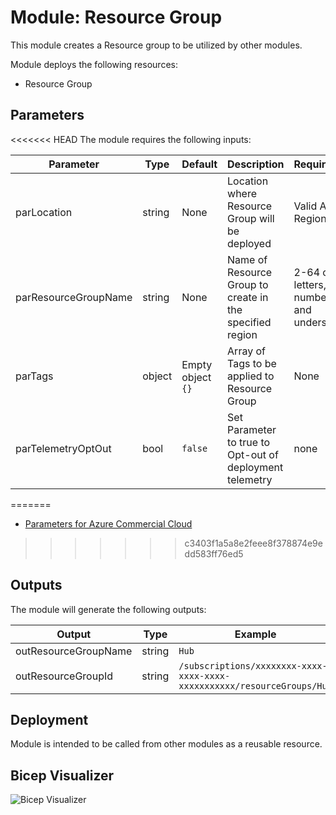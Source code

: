 # Module: Resource Group

This module creates a Resource group to be utilized by other modules.

Module deploys the following resources:

- Resource Group

## Parameters

<<<<<<< HEAD
The module requires the following inputs:

 | Parameter                | Type   | Default | Description                                              | Requirement                                  | Example |
 | ------------------------ | ------ | ------- | -------------------------------------------------------- | -------------------------------------------- | ------- |
 | parLocation | string | None    | Location where Resource Group will be deployed           | Valid Azure Region                           | norwayeast2 |
 | parResourceGroupName     | string | None    | Name of Resource Group to create in the specified region | 2-64 char, letters, numbers, and underscores | Hub     |
 | parTags                      | object | Empty object `{}`          | Array of Tags to be applied to Resource Group   | None        | `{"key": "value"}`                                                                                                                                    |
 | parTelemetryOptOut       | bool   | `false` | Set Parameter to true to Opt-out of deployment telemetry | none                                         | `false` |
=======
- [Parameters for Azure Commercial Cloud](generateddocs/resourceGroup.bicep.md)
>>>>>>> c3403f1a5a8e2feee8f378874e9edd583ff76ed5

## Outputs

The module will generate the following outputs:

| Output | Type | Example |
| ------ | ---- | ------- |
| outResourceGroupName | string | `Hub` |
| outResourceGroupId | string | `/subscriptions/xxxxxxxx-xxxx-xxxx-xxxx-xxxxxxxxxxx/resourceGroups/Hub` |

## Deployment

Module is intended to be called from other modules as a reusable resource.

## Bicep Visualizer

![Bicep Visualizer](media/bicepVisualizer.png "Bicep Visualizer")
